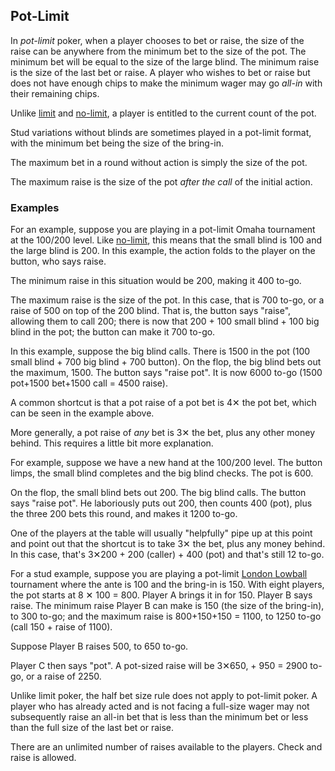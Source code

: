 Pot-Limit
---------

In *pot-limit* poker, when a player chooses to bet or raise, the size of the raise can
be anywhere from the minimum bet to the size of the pot. The minimum bet
will be equal to the size of the large blind. The minimum raise is the size of the
last bet or raise. A player who wishes to bet or raise but does not have enough
chips to make the minimum wager may go *all-in* with their remaining chips.

Unlike [limit](./limit.md) and [no-limit](./no-limit.md), a
player is entitled to the current count of the pot.

Stud variations without blinds are sometimes played in a pot-limit format, with
the minimum bet being the size of the bring-in.

The maximum bet in a round without action is simply the size of the pot.

The maximum raise is the size of the pot *after the call* of the initial
action.

### Examples

For an example, suppose you are playing in a pot-limit Omaha tournament at the
100/200 level.  Like [no-limit](./no-limit.md), this means that the
small blind is 100 and the large blind is 200. In this example, the action
folds to the player on the button, who says raise.

The minimum raise in this situation would be 200, making it 400 to-go.

The maximum raise is the size of the pot.  In this case, that is 700 to-go, or
a raise of 500 on top of the 200 blind.  That is, the button says "raise",
allowing them to call 200; there is now that 200 + 100 small blind + 100 big
blind in the pot; the button can make it 700 to-go.

In this example, suppose the big blind calls.  There is 1500 in the pot (100
small blind + 700 big blind + 700 button).  On the flop, the big blind bets out
the maximum, 1500.  The button says "raise pot".  It is now 6000 to-go (1500
pot+1500 bet+1500 call = 4500 raise).

A common shortcut is that a pot raise of a pot bet is 4✕ the pot bet, which can
be seen in the example above.

More generally, a pot raise of *any* bet is 3✕ the bet, plus any other money
behind.  This requires a little bit more explanation.

For example, suppose we have a new hand at the 100/200 level.  The button
limps, the small blind completes and the big blind checks.  The pot is 600.

On the flop, the small blind bets out 200.  The big blind calls.  The button
says "raise pot".  He laboriously puts out 200, then counts 400 (pot), plus the
three 200 bets this round, and makes it 1200 to-go.

One of the players at the table will usually "helpfully" pipe up at this point
and point out that the shortcut is to take 3✕ the bet, plus any money behind.
In this case, that's 3✕200 + 200 (caller) + 400 (pot) and that's still 12
to-go.

For a stud example, suppose you are playing a pot-limit [London
Lowball](./london-lowball.md) tournament where the ante is 100 and the
bring-in is 150. With eight players, the pot starts at 8 ✕ 100 = 800. Player A
brings it in for 150.  Player B says raise. The minimum raise Player B can make
is 150 (the size of the bring-in), to 300 to-go; and the maximum raise is
800+150+150 = 1100, to 1250 to-go (call 150 + raise of 1100).

Suppose Player B raises 500, to 650 to-go.

Player C then says "pot".  A pot-sized raise will be 3✕650, + 950 = 2900 to-go,
or a raise of 2250.

Unlike limit poker, the half bet size rule does not apply to pot-limit poker. A
player who has already acted and is not facing a full-size wager may not
subsequently raise an all-in bet that is less than the minimum bet or less than
the full size of the last bet or raise.

There are an unlimited number of raises available to the players. Check and raise
is allowed.
